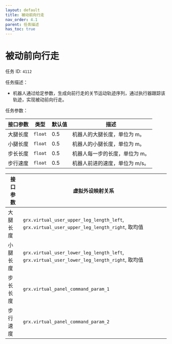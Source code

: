 ```yaml
---
layout: default
title: 被动前向行走
nav_order: 4.1
parent: 任务描述
has_toc: true
---
```


# 被动前向行走

任务 ID: `4112`

任务描述：

- 机器人通过给定参数，生成向前行走的关节运动轨迹序列，通过执行器跟踪该轨迹，实现被动前向行走。

任务参数：

| 接口参数 | 类型      | 默认值 | 描述                |
|------|---------|-----|-------------------|
| 大腿长度 | `float` | 0.5 | 机器人的大腿长度，单位为 m。   |
| 小腿长度 | `float` | 0.5 | 机器人的小腿长度，单位为 m。   |
| 步长长度 | `float` | 0.5 | 机器人每一步的长度，单位为 m。  |
| 步行速度 | `float` | 0.5 | 机器人前进的速度，单位为 m/s。 |

| 接口参数 | 虚拟外设映射关系                                                                                 |
|------|------------------------------------------------------------------------------------------|
| 大腿长度 | `grx.virtual_user_upper_leg_length_left`, `grx.virtual_user_upper_leg_length_right`, 取均值 |
| 小腿长度 | `grx.virtual_user_lower_leg_length_left`, `grx.virtual_user_lower_leg_length_right`, 取均值 |
| 步长长度 | `grx.virtual_panel_command_param_1`                                                      |
| 步行速度 | `grx.virtual_panel_command_param_2`                                                      |